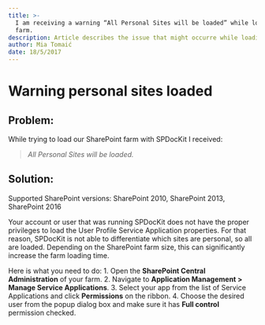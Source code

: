 ```yaml
---
title: >-
  I am receiving a warning “All Personal Sites will be loaded” while loading the
  farm.
description: Article describes the issue that might occurre while loading Personal sites.
author: Mia Tomaić
date: 18/5/2017
---
```


# Warning personal sites loaded

## Problem:

While trying to load our SharePoint farm with SPDocKit I received:

> _All Personal Sites will be loaded._

## Solution:

Supported SharePoint versions: SharePoint 2010, SharePoint 2013, SharePoint 2016

Your account or user that was running SPDocKit does not have the proper privileges to load the User Profile Service Application properties. For that reason, SPDocKit is not able to differentiate which sites are personal, so all are loaded. Depending on the SharePoint farm size, this can significantly increase the farm loading time.

Here is what you need to do: 1. Open the **SharePoint Central Administration** of your farm. 2. Navigate to **Application Management &gt; Manage Service Applications**. 3. Select your app from the list of Service Applications and click **Permissions** on the ribbon. 4. Choose the desired user from the popup dialog box and make sure it has **Full control** permission checked.

